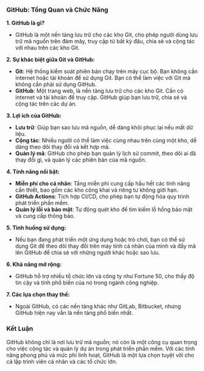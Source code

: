 ### GitHub: Tổng Quan và Chức Năng

**1. GitHub là gì?**
- GitHub là một nền tảng lưu trữ cho các kho Git, cho phép người dùng lưu trữ mã nguồn trên đám mây, truy cập từ bất kỳ đâu, chia sẻ và cộng tác với nhau trên các kho Git.

**2. Sự khác biệt giữa Git và GitHub:**
- **Git**: Hệ thống kiểm soát phiên bản chạy trên máy cục bộ. Bạn không cần internet hoặc tài khoản để sử dụng Git. Bạn có thể làm việc với Git mà không cần phải sử dụng GitHub.
- **GitHub**: Một trang web, là nền tảng lưu trữ cho các kho Git. Cần có internet và tài khoản để truy cập. GitHub giúp bạn lưu trữ, chia sẻ và cộng tác trên các dự án.

**3. Lợi ích của GitHub:**
- **Lưu trữ**: Giúp bạn sao lưu mã nguồn, dễ dàng khôi phục lại nếu mất dữ liệu.
- **Cộng tác**: Nhiều người có thể làm việc cùng nhau trên cùng một kho, dễ dàng theo dõi thay đổi và kết hợp mã.
- **Quản lý mã**: GitHub cho phép bạn quản lý lịch sử commit, theo dõi ai đã thay đổi gì, và quản lý các phiên bản của mã nguồn.

**4. Tính năng nổi bật:**
- **Miễn phí cho cá nhân**: Tầng miễn phí cung cấp hầu hết các tính năng cần thiết, bao gồm các kho công khai và riêng tư không giới hạn.
- **GitHub Actions**: Tích hợp CI/CD, cho phép bạn tự động hóa quy trình phát triển phần mềm.
- **Quản lý lỗi và bảo mật**: Tự động quét kho để tìm kiếm lỗ hổng bảo mật và cung cấp thông báo.

**5. Tình huống sử dụng:**
- Nếu bạn đang phát triển một ứng dụng hoặc trò chơi, bạn có thể sử dụng Git để theo dõi thay đổi trên máy tính cá nhân của mình và đẩy mã lên GitHub để chia sẻ với những người khác hoặc sao lưu.

**6. Khả năng mở rộng:**
- GitHub hỗ trợ nhiều tổ chức lớn và công ty như Fortune 50, cho thấy độ tin cậy và tính phổ biến của nó trong ngành công nghiệp.

**7. Các lựa chọn thay thế:**
- Ngoài GitHub, có các nền tảng khác như GitLab, Bitbucket, nhưng GitHub hiện nay vẫn là nền tảng phổ biến nhất.

### Kết Luận
GitHub không chỉ là nơi lưu trữ mã nguồn; nó còn là một công cụ quan trọng cho việc cộng tác và quản lý dự án trong phát triển phần mềm. Với các tính năng phong phú và mức phí linh hoạt, GitHub là một lựa chọn tuyệt vời cho cả lập trình viên cá nhân và các tổ chức lớn.
